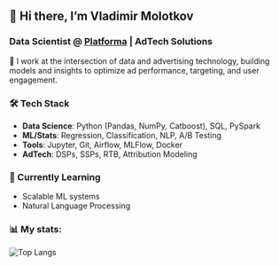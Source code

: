 ## 👋 Hi there, I’m Vladimir Molotkov 
### Data Scientist @ [Platforma](https://platforma.id/) | AdTech Solutions 

🔭 I work at the intersection of data and advertising technology, building models and insights to optimize ad performance, targeting, and user engagement. 

### 🛠️ Tech Stack  

- **Data Science**: Python (Pandas, NumPy, Catboost), SQL, PySpark  
- **ML/Stats**: Regression, Classification, NLP, A/B Testing  
- **Tools**: Jupyter, Git, Airflow, MLFlow, Docker 
- **AdTech**: DSPs, SSPs, RTB, Attribution Modeling

### 🌱 Currently Learning  
- Scalable ML systems
- Natural Language Processing 
  
### 📊 My stats:

![Top Langs](https://github-readme-stats.vercel.app/api/top-langs/?username=vladimir-molotkov&layout=compact&theme=dark)
